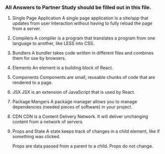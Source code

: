 ### All Answers to Partner Study should be filled out in this file.

1. Single Page Application
    A single page application is a site/app that updates from user interaction without having to fully reload the page from a server.
2. Compilers
    A compiler is a program that translates a program from one language to another, like LESS into CSS.
3. Bundlers
    A bundler takes code written in different files and combines them for use by browsers.
4. Elements
    An element is a building block of React.  
5. Components
    Components are small, reusable chunks of code that are rendered to a page.
6. JSX
    JSX is an extension of JavaScript that is used by React.
7. Package Mangers
    A package manager allows you to manage dependencies (needed pieces of software) in your project.  
8. CDN
    CDN is a Content Delivery Network.  It will deliver unchanging content from a network of servers.  
9. Props and State
    A state keeps track of changes in a child element, like if something was clicked.

    Props are data passed from a parent to a child.  Props do not change.
